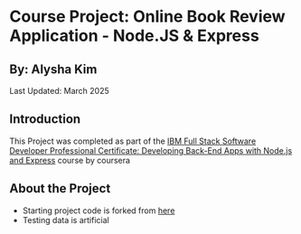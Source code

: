 # Course Project: Online Book Review Application - Node.JS & Express

## By: Alysha Kim

Last Updated: March 2025

## Introduction
This Project was completed as part of the [IBM Full Stack Software Developer Professional Certificate: Developing Back-End Apps with Node.js and Express](https://www.coursera.org/account/accomplishments/professional-cert/Z511W9DZQBE2) course by coursera


## About the Project
- Starting project code is forked from [here](https://github.com/ibm-developer-skills-network/expressBookReviews)
- Testing data is artificial
